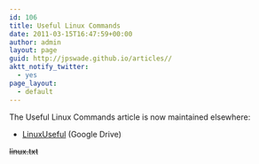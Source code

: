 ```yaml
---
id: 106
title: Useful Linux Commands
date: 2011-03-15T16:47:59+00:00
author: admin
layout: page
guid: http://jpswade.github.io/articles//
aktt_notify_twitter:
  - yes
page_layout:
  - default
---
```

<p class="lead">
  The Useful Linux Commands article is now maintained elsewhere:
</p>

  * [LinuxUseful](https://docs.google.com/document/d/1aML9_eNrJs9CPkgzS0Ggr6u-V4BqBJjpZJosOxJT2xw/pub) (Google Drive)

<span style="text-decoration: line-through;">linux.txt</span>